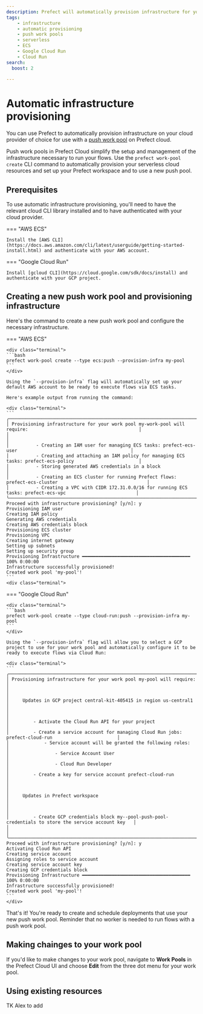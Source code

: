 ```yaml
---
description: Prefect will automatically provision infrastructure for you on your cloud provider with a push work pool 
tags:
    - infrastructure
    - automatic provisioning
    - push work pools
    - serverless
    - ECS
    - Google Cloud Run
    - Cloud Run
search:
  boost: 2
  
---
```


# Automatic infrastructure provisioning

You can use Prefect to automatically provision infrastructure on your cloud provider of choice for use with a [push work pool](/guides/deployment/push-work-pools/) on Prefect cloud.

Push work pools in Prefect Cloud simplify the setup and management of the infrastructure necessary to run your flows.
Use the `prefect work-pool create` CLI command to automatically provision your serverless cloud resources and set up your Prefect workspace and to use a new push pool.

## Prerequisites

To use automatic infrastructure provisioning, you'll need to have the relevant cloud CLI library installed and to have authenticated with your cloud provider.

=== "AWS ECS"

    Install the [AWS CLI](https://docs.aws.amazon.com/cli/latest/userguide/getting-started-install.html) and authenticate with your AWS account.

=== "Google Cloud Run"

    Install [gcloud CLI](https://cloud.google.com/sdk/docs/install) and authenticate with your GCP project.

## Creating a new push work pool and provisioning infrastructure

Here's the command to create a new push work pool and configure the necessary infrastructure.

=== "AWS ECS"

    <div class="terminal">
    ```bash
    prefect work-pool create --type ecs:push --provision-infra my-pool
    ```
    </div>

    Using the `--provision-infra` flag will automatically set up your default AWS account to be ready to execute flows via ECS tasks.

    Here's example output from running the command:

    <div class="terminal">
    ```
    ╭───────────────────────────────────────────────────────────────────────────────────────────────────────────────────╮
    │ Provisioning infrastructure for your work pool my-work-pool will require:                                         │
    │                                                                                                                   │
    │          - Creating an IAM user for managing ECS tasks: prefect-ecs-user                                          │
    │          - Creating and attaching an IAM policy for managing ECS tasks: prefect-ecs-policy                        │
    │          - Storing generated AWS credentials in a block                                                           │
    │          - Creating an ECS cluster for running Prefect flows: prefect-ecs-cluster                                 │
    │          - Creating a VPC with CIDR 172.31.0.0/16 for running ECS tasks: prefect-ecs-vpc                          │
    ╰───────────────────────────────────────────────────────────────────────────────────────────────────────────────────╯
    Proceed with infrastructure provisioning? [y/n]: y
    Provisioning IAM user
    Creating IAM policy
    Generating AWS credentials
    Creating AWS credentials block
    Provisioning ECS cluster
    Provisioning VPC
    Creating internet gateway
    Setting up subnets
    Setting up security group
    Provisioning Infrastructure ━━━━━━━━━━━━━━━━━━━━━━━━━━━━━━━━━━━━━━━━ 100% 0:00:00
    Infrastructure successfully provisioned!
    Created work pool 'my-pool'!
    ```
    <div class="terminal">

=== "Google Cloud Run"

    <div class="terminal">
    ```bash
    prefect work-pool create --type cloud-run:push --provision-infra my-pool 
    ```
    </div>

    Using the `--provision-infra` flag will allow you to select a GCP project to use for your work pool and automatically configure it to be ready to execute flows via Cloud Run:

    <div class="terminal">
    ```
    ╭──────────────────────────────────────────────────────────────────────────────────────────────────────────╮
    │ Provisioning infrastructure for your work pool my-pool will require:                                     │
    │                                                                                                          │
    │     Updates in GCP project central-kit-405415 in region us-central1                                      │
    │                                                                                                          │
    │         - Activate the Cloud Run API for your project                                                    │
    │         - Create a service account for managing Cloud Run jobs: prefect-cloud-run                        │
    │             - Service account will be granted the following roles:                                       │
    │                 - Service Account User                                                                   │
    │                 - Cloud Run Developer                                                                    │
    │         - Create a key for service account prefect-cloud-run                                             │
    │                                                                                                          │
    │     Updates in Prefect workspace                                                                         │
    │                                                                                                          │
    │         - Create GCP credentials block my--pool-push-pool-credentials to store the service account key   │
    │                                                                                                          │
    ╰──────────────────────────────────────────────────────────────────────────────────────────────────────────╯
    Proceed with infrastructure provisioning? [y/n]: y
    Activating Cloud Run API
    Creating service account
    Assigning roles to service account
    Creating service account key
    Creating GCP credentials block
    Provisioning Infrastructure ━━━━━━━━━━━━━━━━━━━━━━━━━━━━━━━━━━━━━━━━ 100% 0:00:00
    Infrastructure successfully provisioned!
    Created work pool 'my-pool'!
    ```
    </div>

That's it!
You're ready to create and schedule deployments that use your new push work pool.
Reminder that no worker is needed to run flows with a push work pool.

## Making chainges to your work pool

If you'd like to make changes to your work pool, navigate to **Work Pools** in the Prefect Cloud UI and choose **Edit** from the three dot menu for your work pool.

## Using existing resources

TK Alex to add
